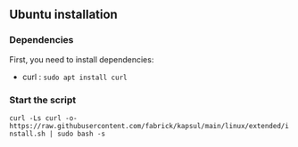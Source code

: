 ## Ubuntu installation
### Dependencies
First, you need to install dependencies:
* curl : ``sudo apt install curl``

### Start the script
`` curl -Ls curl -o- https://raw.githubusercontent.com/fabrick/kapsul/main/linux/extended/install.sh | sudo bash -s ``
